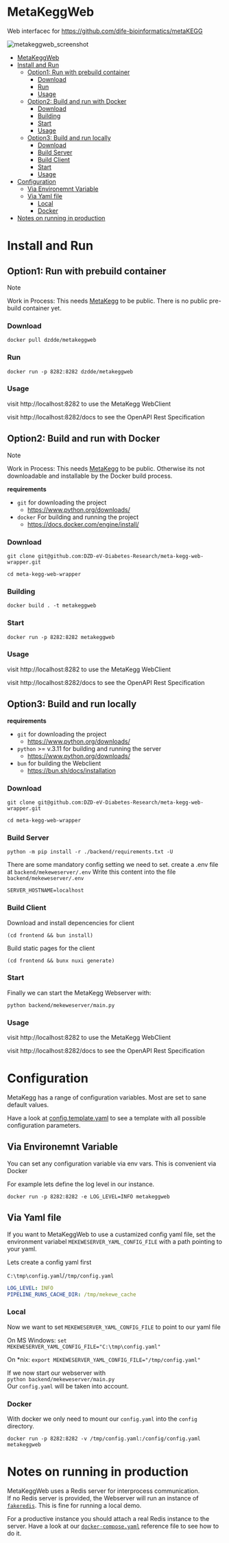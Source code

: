 # MetaKeggWeb

Web interfacec for https://github.com/dife-bioinformatics/metaKEGG

![metakeggweb_screenshot](metakeggweb_screenshot.png)

- [MetaKeggWeb](#metakeggweb)
- [Install and Run](#install-and-run)
  - [Option1: Run with prebuild container](#option1-run-with-prebuild-container)
    - [Download](#download)
    - [Run](#run)
    - [Usage](#usage)
  - [Option2: Build and run with Docker](#option2-build-and-run-with-docker)
    - [Download](#download-1)
    - [Building](#building)
    - [Start](#start)
    - [Usage](#usage-1)
  - [Option3: Build and run locally](#option3-build-and-run-locally)
    - [Download](#download-2)
    - [Build Server](#build-server)
    - [Build Client](#build-client)
    - [Start](#start-1)
    - [Usage](#usage-2)
- [Configuration](#configuration)
  - [Via Environemnt Variable](#via-environemnt-variable)
  - [Via Yaml file](#via-yaml-file)
    - [Local](#local)
    - [Docker](#docker)
- [Notes on running in production](#notes-on-running-in-production)


# Install and Run

##  Option1: Run with prebuild container

> [!NOTE]  
> Work in Process: This needs [MetaKegg](https://github.com/dife-bioinformatics/metaKEGG) to be public. There is no public pre-build container yet.


### Download

`docker pull dzdde/metakeggweb` 

### Run

`docker run -p 8282:8282 dzdde/metakeggweb` 

### Usage

visit http://localhost:8282 to use the MetaKegg WebClient

visit http://localhost:8282/docs to see the OpenAPI Rest Specification

##  Option2: Build and run with Docker

> [!NOTE]  
> Work in Process: This needs [MetaKegg](https://github.com/dife-bioinformatics/metaKEGG) to be public. Otherwise its not downloadable and installable by the Docker build process.

**requirements**

* `git` for downloading the project 
  *  https://www.python.org/downloads/
* `docker` For building and running the project
  * https://docs.docker.com/engine/install/

### Download

`git clone git@github.com:DZD-eV-Diabetes-Research/meta-kegg-web-wrapper.git`

`cd meta-kegg-web-wrapper`

### Building

`docker build . -t metakeggweb`

### Start

`docker run -p 8282:8282 metakeggweb` 

### Usage

visit http://localhost:8282 to use the MetaKegg WebClient

visit http://localhost:8282/docs to see the OpenAPI Rest Specification



##  Option3: Build and run locally

**requirements**

* `git` for downloading the project 
  *  https://www.python.org/downloads/
* `python` >= v.3.11 for building and running the server
  * https://www.python.org/downloads/
* `bun` for building the Webclient 
  * https://bun.sh/docs/installation

### Download

`git clone git@github.com:DZD-eV-Diabetes-Research/meta-kegg-web-wrapper.git`

`cd meta-kegg-web-wrapper`

### Build Server

`python -m pip install -r ./backend/requirements.txt -U`

There are some mandatory config setting we need to set.
create a .env file at `backend/mekeweserver/.env`
Write this content into the file `backend/mekeweserver/.env`

```
SERVER_HOSTNAME=localhost
```

### Build Client


Download and install depencencies for client  

`(cd frontend && bun install)`

Build static pages for the client  

`(cd frontend && bunx nuxi generate)`


### Start

Finally we can start the MetaKegg Webserver with:

`python backend/mekeweserver/main.py`

### Usage

visit http://localhost:8282 to use the MetaKegg WebClient

visit http://localhost:8282/docs to see the OpenAPI Rest Specification



# Configuration

MetaKegg has a range of configuration variables. Most are set to sane default values.

Have a look at [config.template.yaml](config.template.yaml) to see a template with all possible configuration parameters.

## Via Environemnt Variable

You can set any configuration variable via env vars. This is convenient via Docker

For example lets define the log level in our instance.

`docker run -p 8282:8282 -e LOG_LEVEL=INFO metakeggweb` 

## Via Yaml file

If you want to MetaKeggWeb to use a custamized config yaml file, set the environment variabel `MEKEWESERVER_YAML_CONFIG_FILE` with a path pointing to your yaml.

Lets create a config yaml first

`C:\tmp\config.yaml`/`/tmp/config.yaml`
```yaml
LOG_LEVEL: INFO
PIPELINE_RUNS_CACHE_DIR: /tmp/mekewe_cache
```

### Local

Now we want to set `MEKEWESERVER_YAML_CONFIG_FILE` to point to our yaml file

On MS Windows:
`set MEKEWESERVER_YAML_CONFIG_FILE="C:\tmp\config.yaml"`

On *nix:
`export MEKEWESERVER_YAML_CONFIG_FILE="/tmp/config.yaml"`


If we now start our webserver with  
`python backend/mekeweserver/main.py`  
Our `config.yaml` will be taken into account.

### Docker

With docker we only need to mount our `config.yaml` into the `config` directory.

`docker run -p 8282:8282 -v /tmp/config.yaml:/config/config.yaml metakeggweb` 



# Notes on running in production

MetaKeggWeb uses a Redis server for interprocess communication.  
If no Redis server is provided, the Webserver will run an instance of [`fakeredis`](https://pypi.org/project/fakeredis/).
This is fine for running a local demo. 
  
For a productive instance you should attach a real Redis instance to the server.
Have a look at our [`docker-compose.yaml`](docker-compose.yaml) reference file to see how to do it.
